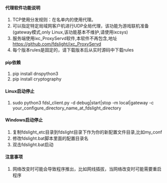 #### **代理软件功能说明**
1. TCP使用分发规则：在名单内的使用代理。
2. 可以指定特定局域网客户机进行UDP全局代理，该功能为游戏联机准备(gateway模式,only Linux,该功能基本不维护,请使用ixcsys)
3. 服务端使用ixc_ProxyServd软件,本软件不再包含,地址 https://github.com/fdslight/ixc_ProxyServd
4. 每个版本rules是固定的，请下载版本后从实时源码中下载rules

#### **pip依赖**
1. pip install dnspython3
2. pip install cryptography

#### **Linux启动停止**
1. sudo python3 fdsl_client.py -d debug|start|stop -m local|gateway -c your_configure_directory_name_at_fdslight_directory

#### **Windows启动停止**
1. 复制fdslight_etc目录到fdslight目录下作为你的新配置文件目录,比如my_conf
2. 修改fdslight.bat脚本里面的配置目录名
3. 双击fdslight.bat启动

#### **注意事项**
1. 网络改变时可能会导致程序推出，比如网线插拔，当网络改变时可能需要重启程序
